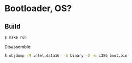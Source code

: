 # Bootloader, OS?


## Build

```sh
$ make run
```

Disassemble:

```sh
$ objdump -M intel,data16  -b binary -D -m i386 boot.bin
```
